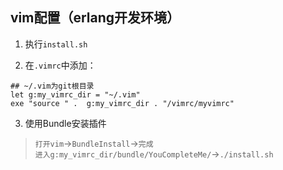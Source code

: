 ## vim配置（erlang开发环境）

1. 执行`install.sh`

2. 在`.vimrc`中添加：
  
  ```
## ~/.vim为git根目录
let g:my_vimrc_dir = "~/.vim"
exe "source " .  g:my_vimrc_dir . "/vimrc/myvimrc"
```

3. 使用Bundle安装插件

  > `打开vim`->`BundleInstall`->`完成`  
  > `进入g:my_vimrc_dir/bundle/YouCompleteMe/`->`./install.sh`  
